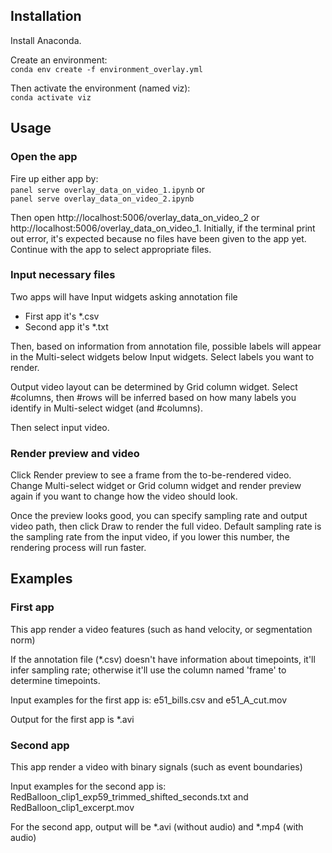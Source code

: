 ## Installation

Install Anaconda.

Create an environment: \
```conda env create -f environment_overlay.yml```

Then activate the environment (named viz): \
```conda activate viz```

## Usage

### Open the app
Fire up either app by: \
```panel serve overlay_data_on_video_1.ipynb``` or \
```panel serve overlay_data_on_video_2.ipynb```

Then open http://localhost:5006/overlay_data_on_video_2 or http://localhost:5006/overlay_data_on_video_1. Initially, if the terminal print out error, it's expected because no files have been given to the app yet. Continue with the app to select appropriate files.

### Input necessary files
Two apps will have Input widgets asking annotation file 
- First app it's *.csv 
- Second app it's *.txt 

Then, based on information from annotation file, possible labels will appear in the Multi-select widgets below Input widgets. Select labels you want to render.

Output video layout can be determined by Grid column widget. Select #columns, then #rows will be inferred based on how many labels you identify in Multi-select widget (and #columns).

Then select input video.

### Render preview and video
Click Render preview to see a frame from the to-be-rendered video. Change Multi-select widget or Grid column widget and render preview again if you want to change how the video should look.

Once the preview looks good, you can specify sampling rate and output video path, then click Draw to render the full video. Default sampling rate is the sampling rate from the input video, if you lower this number, the rendering process will run faster.

## Examples

### First app

This app render a video features (such as hand velocity, or segmentation norm)

If the annotation file (*.csv) doesn't have information about timepoints, it'll infer sampling rate; otherwise it'll use the column named 'frame' to determine timepoints.

Input examples for the first app is: e51_bills.csv and e51_A_cut.mov

Output for the first app is *.avi

### Second app

This app render a video with binary signals (such as event boundaries)

Input examples for the second app is: RedBalloon_clip1_exp59_trimmed_shifted_seconds.txt and RedBalloon_clip1_excerpt.mov

For the second app, output will be *.avi (without audio) and *.mp4 (with audio)
